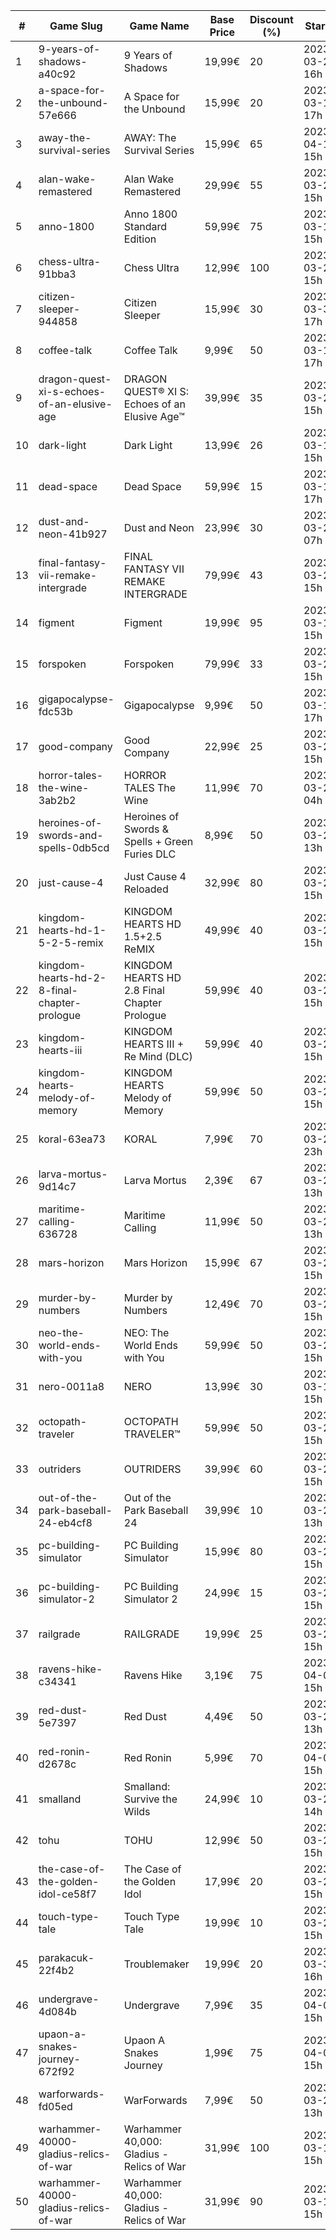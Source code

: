 |#|Game Slug|Game Name|Base Price|Discount (%)|Starts|Ends|
|---|---|---|---|---|---|---|
|1|9-years-of-shadows-a40c92|9 Years of Shadows|19,99€|20|2023-03-27 16h|2023-04-03 16h|
|2|a-space-for-the-unbound-57e666|A Space for the Unbound|15,99€|20|2023-03-16 17h|2023-03-26 17h|
|3|away-the-survival-series|AWAY: The Survival Series|15,99€|65|2023-04-15 15h|2023-04-29 15h|
|4|alan-wake-remastered|Alan Wake Remastered|29,99€|55|2023-03-28 15h|2023-04-04 15h|
|5|anno-1800|Anno 1800 Standard Edition|59,99€|75|2023-03-16 15h|2023-03-23 16h|
|6|chess-ultra-91bba3|Chess Ultra|12,99€|100|2023-03-23 15h|2023-03-30 15h|
|7|citizen-sleeper-944858|Citizen Sleeper|15,99€|30|2023-03-30 17h|2023-04-05 17h|
|8|coffee-talk|Coffee Talk|9,99€|50|2023-03-16 17h|2023-03-23 17h|
|9|dragon-quest-xi-s-echoes-of-an-elusive-age|DRAGON QUEST® XI S: Echoes of an Elusive Age™|39,99€|35|2023-03-27 15h|2023-04-03 16h|
|10|dark-light|Dark Light|13,99€|26|2023-03-16 15h|2023-03-24 15h|
|11|dead-space|Dead Space|59,99€|15|2023-03-16 17h|2023-03-23 17h|
|12|dust-and-neon-41b927|Dust and Neon|23,99€|30|2023-03-27 07h|2023-04-03 07h|
|13|final-fantasy-vii-remake-intergrade|FINAL FANTASY VII REMAKE INTERGRADE|79,99€|43|2023-03-27 15h|2023-04-03 16h|
|14|figment|Figment|19,99€|95|2023-03-16 15h|2023-04-09 15h|
|15|forspoken|Forspoken|79,99€|33|2023-03-23 15h|2023-04-03 16h|
|16|gigapocalypse-fdc53b|Gigapocalypse|9,99€|50|2023-03-16 17h|2023-03-23 17h|
|17|good-company|Good Company|22,99€|25|2023-03-28 15h|2023-04-04 15h|
|18|horror-tales-the-wine-3ab2b2|HORROR TALES The Wine|11,99€|70|2023-03-22 04h|2023-04-02 04h|
|19|heroines-of-swords-and-spells-0db5cd|Heroines of Swords & Spells + Green Furies DLC|8,99€|50|2023-03-21 13h|2023-03-28 13h|
|20|just-cause-4|Just Cause 4 Reloaded|32,99€|80|2023-03-27 15h|2023-04-03 16h|
|21|kingdom-hearts-hd-1-5-2-5-remix|KINGDOM HEARTS HD 1.5+2.5 ReMIX|49,99€|40|2023-03-27 15h|2023-04-03 16h|
|22|kingdom-hearts-hd-2-8-final-chapter-prologue|KINGDOM HEARTS HD 2.8 Final Chapter Prologue|59,99€|40|2023-03-27 15h|2023-04-03 16h|
|23|kingdom-hearts-iii|KINGDOM HEARTS III + Re Mind (DLC)|59,99€|40|2023-03-27 15h|2023-04-03 16h|
|24|kingdom-hearts-melody-of-memory|KINGDOM HEARTS Melody of Memory|59,99€|50|2023-03-27 15h|2023-04-03 16h|
|25|koral-63ea73|KORAL|7,99€|70|2023-03-23 23h|2023-04-04 23h|
|26|larva-mortus-9d14c7|Larva Mortus|2,39€|67|2023-03-27 13h|2023-04-03 13h|
|27|maritime-calling-636728|Maritime Calling|11,99€|50|2023-03-27 13h|2023-04-03 13h|
|28|mars-horizon|Mars Horizon|15,99€|67|2023-03-28 15h|2023-04-04 15h|
|29|murder-by-numbers|Murder by Numbers|12,49€|70|2023-03-28 15h|2023-04-04 15h|
|30|neo-the-world-ends-with-you|NEO: The World Ends with You|59,99€|50|2023-03-27 15h|2023-04-03 16h|
|31|nero-0011a8|NERO|13,99€|30|2023-03-16 15h|2023-03-23 15h|
|32|octopath-traveler|OCTOPATH TRAVELER™|59,99€|50|2023-03-27 15h|2023-04-03 16h|
|33|outriders|OUTRIDERS|39,99€|60|2023-03-27 15h|2023-04-03 16h|
|34|out-of-the-park-baseball-24-eb4cf8|Out of the Park Baseball 24|39,99€|10|2023-03-24 13h|2023-04-07 13h|
|35|pc-building-simulator|PC Building Simulator|15,99€|80|2023-03-28 15h|2023-04-04 15h|
|36|pc-building-simulator-2|PC Building Simulator 2|24,99€|15|2023-03-28 15h|2023-04-04 15h|
|37|railgrade|RAILGRADE|19,99€|25|2023-03-28 15h|2023-04-04 15h|
|38|ravens-hike-c34341|Ravens Hike|3,19€|75|2023-04-03 15h|2023-04-10 15h|
|39|red-dust-5e7397|Red Dust|4,49€|50|2023-03-20 13h|2023-03-27 13h|
|40|red-ronin-d2678c|Red Ronin|5,99€|70|2023-04-03 15h|2023-04-10 15h|
|41|smalland|Smalland: Survive the Wilds|24,99€|10|2023-03-29 14h|2023-04-10 14h|
|42|tohu|TOHU|12,99€|50|2023-03-28 15h|2023-04-04 15h|
|43|the-case-of-the-golden-idol-ce58f7|The Case of the Golden Idol|17,99€|20|2023-03-23 15h|2023-04-02 15h|
|44|touch-type-tale|Touch Type Tale|19,99€|10|2023-03-28 15h|2023-04-04 15h|
|45|parakacuk-22f4b2|Troublemaker|19,99€|20|2023-03-30 16h|2023-04-06 16h|
|46|undergrave-4d084b|Undergrave|7,99€|35|2023-04-03 15h|2023-04-10 15h|
|47|upaon-a-snakes-journey-672f92|Upaon A Snakes Journey|1,99€|75|2023-04-03 15h|2023-04-10 15h|
|48|warforwards-fd05ed|WarForwards|7,99€|50|2023-03-20 13h|2023-03-27 13h|
|49|warhammer-40000-gladius-relics-of-war|Warhammer 40,000: Gladius - Relics of War|31,99€|100|2023-03-16 15h|2023-03-23 15h|
|50|warhammer-40000-gladius-relics-of-war|Warhammer 40,000: Gladius - Relics of War|31,99€|90|2023-03-16 15h|2023-03-23 15h|
